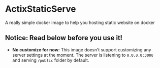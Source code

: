 # ActixStaticServe
A really simple docker image to help you hosting static website on docker
## Notice: Read below before you use it!
* **No customize for now:** This image doesn't support customizing any server settings at the moment. The server is listening to `0.0.0.0:3000` and serving `/public` folder by default.
